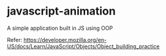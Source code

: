 # javascript-animation
A simple application built in JS using OOP

Refer: https://developer.mozilla.org/en-US/docs/Learn/JavaScript/Objects/Object_building_practice
